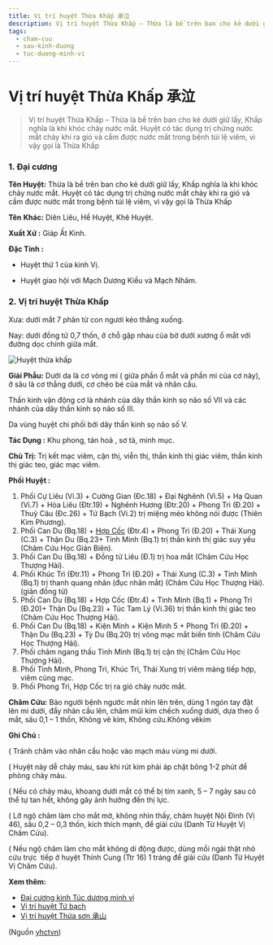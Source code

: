 ```yaml
---
title: Vị trí huyệt Thừa Khấp 承泣
description: Vị trí huyệt Thừa Khấp – Thừa là bề trên ban cho kẻ dưới giữ lấy, Khấp nghĩa là khi khóc chảy nước mắt. Huyệt có tác dụng trị chứng nước mắt chảy khi ra gió và cầm được nước mắt trong bệnh túi lệ viêm, vì vậy gọi là Thừa Khấp
tags:
  - cham-cuu
  - sau-kinh-duong
  - tuc-duong-minh-vi
---
```


# Vị trí huyệt Thừa Khấp 承泣 

> Vị trí huyệt Thừa Khấp – Thừa là bề trên ban cho kẻ dưới giữ lấy, Khấp nghĩa là khi khóc chảy nước mắt. Huyệt có tác dụng trị chứng nước mắt chảy khi ra gió và cầm được nước mắt trong bệnh túi lệ viêm, vì vậy gọi là Thừa Khấp

### 1. Đại cương

**Tên Huyệt:** Thừa là bề trên ban cho kẻ dưới giữ lấy, Khấp nghĩa là khi khóc chảy nước mắt. Huyệt có tác dụng trị chứng nước mắt chảy khi ra gió và cầm được nước mắt trong bệnh túi lệ viêm, vì vậy gọi là Thừa Khấp

**Tên** **Khác:** Diên Liêu, Hề Huyệt, Khê Huyệt.

**Xuất Xứ :** Giáp Ất Kinh.

**Đặc Tính :**

+ Huyệt thứ 1 của kinh Vị.

+ Huyệt giao hội với Mạch Dương Kiều và Mạch Nhâm.

### 2. Vị trí huyệt Thừa Khấp

Xưa: dưới mắt 7 phân từ con ngươi kéo thẳng xuống.

Nay: dưới đồng tử 0,7 thốn, ở chỗ gặp nhau của bờ dưới xương ổ mắt với đường dọc chính giữa mắt.

![Huyệt thừa khấp](/imgs/yhctvn/Huyet-thua-khap-300x169.jpg)

**Giải Phẫu:** Dưới da là cơ vòng mi ( giữa phần ổ mắt và phần mi của cơ này), ở sâu là cơ thẳng dưới, cơ chéo bé của mắt và nhãn cầu.

Thần kinh vận động cơ là nhánh của dây thần kinh sọ não số VII và các nhánh của dây thần kinh sọ não số III.

Da vùng huyệt chi phối bởi dây thần kinh sọ não số V.

**Tác Dụng :** Khu phong, tán hoả , sơ tà, minh mục.

**Chủ Trị:** Trị kết mạc viêm, cận thị, viễn thị, thần kinh thị giác viêm, thần kinh thị giác teo, giác mạc viêm.

**Phối Huyệt :**

1. Phối Cự Liêu (Vi.3) + Cường Gian (Đc.18) + Đại Nghênh (Vi.5) + Hạ Quan (Vi.7) + Hòa Liêu (Đtr.19) + Nghênh Hương (Đtr.20) + Phong Trì (Đ.20) + Thuỷ Câu (Đc.26) + Tứ Bạch (Vi.2) trị miệng méo không nói được (Thiên Kim Phương).
2. Phối Can Du (Bq.18) + [Hợp Cốc](/yhctvn/huyet-hop-coc-%e5%90%88-%e8%b0%b7/) (Đtr.4) + Phong Trì (Đ.20) + Thái Xung (C.3) + Thận Du (Bq.23+ Tinh Minh (Bq.1) trị thần kinh thị giác suy yếu (Châm Cứu Học Giản Biên).
3. Phối Can Du (Bq.18) + Đồng tử Liêu (Đ.1) trị hoa mắt (Châm Cứu Học Thượng Hải).
4. Phối Khúc Trì (Đtr.11) + Phong Trì (Đ.20) + Thái Xung (C.3) + Tinh Minh (Bq.1) trị thanh quang nhãn (đục nhân mắt) (Châm Cứu Học Thượng Hải).(giãn đồng tử)
5. Phối Can Du (Bq.18) + Hợp Cốc (Đtr.4) + Tinh Minh (Bq.1) + Phong Trì (Đ.20)+ Thận Du (Bq.23) + Túc Tam Lý (Vi.36) trị thần kinh thị giác teo (Châm Cứu Học Thượng Hải).
6. Phối Can Du (Bq.18) + Kiện Minh + Kiện Minh 5 + Phong Trì (Đ.20) + Thận Du (Bq.23) + Tỳ Du (Bq.20) trị võng mạc mắt biến tính (Châm Cứu Học Thượng Hải).
7. Phối châm ngang thấu Tinh Minh (Bq.1) trị cận thị (Châm Cứu Học Thượng Hải).
8. Phối Tình Minh, Phong Trì, Khúc Trì, Thái Xung trị viêm màng tiếp hợp, viêm củng mạc.
9. Phối Phong Trì, Hợp Cốc trị ra gió chảy nước mắt.

**Châm Cứu:** Bảo người bệnh ngước mắt nhìn lên trên, dùng 1 ngón tay đặt lên mi dưới, đẩy nhãn cầu lên, châm mũi kim chếch xuống dưới, dựa theo ổ mắt, sâu 0,1 – 1 thốn, Không vê kim, Không cứu.Không vêkim 

**Ghi Chú :**

( Tránh châm vào nhãn cầu hoặc vào mạch máu vùng mi dưới.

( Huyệt này dễ chảy máu, sau khi rút kim phải áp chặt bông 1-2 phút để phòng chảy máu.

( Nếu có chảy máu, khoang dưới mắt có thể bị tím xanh, 5 – 7 ngày sau có thể tự tan hết, không gây ảnh hưởng đến thị lực.

( Lỡ ngộ châm làm cho mắt mờ, không nhìn thấy, châm huyệt Nội Đình (Vị 46), sâu 0,2 – 0,3 thốn, kích thích mạnh, để giải cứu (Danh Từ Huyệt Vị Châm Cứu).

( Nếu ngộ châm làm cho mắt không di động được, dùng mồi ngải thật nhỏ cứu trực  tiếp ở huyệt Thính Cung (Ttr 16) 1 tráng để giải cứu (Danh Từ Huyệt Vị Châm Cứu).

**Xem thêm:**

* [Đại cương kinh Túc dương minh vị](/yhctvn/kinh-tuc-duong-minh-vi/)
* [Vị trí huyệt Tứ bạch](/yhctvn/vi-tri-huyet-tu-bach/)
* [Vị trí huyệt Thừa sơn 承山](/yhctvn/vi-tri-huyet-thua-son-%e6%89%bf%e5%b1%b1/)

(Nguồn <a href="https://yhctvn.com/vi-tri-huyet-thua-khap-承泣/" target="_blank">yhctvn</a>)
